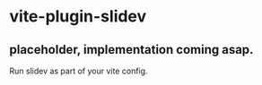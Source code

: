 # vite-plugin-slidev

## placeholder, implementation coming asap.

Run slidev as part of your vite config.
